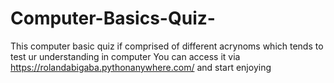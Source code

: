 # Computer-Basics-Quiz-
This computer basic quiz if comprised of different acrynoms which tends to test ur understanding in computer
You can access it via https://rolandabigaba.pythonanywhere.com/ and start enjoying
